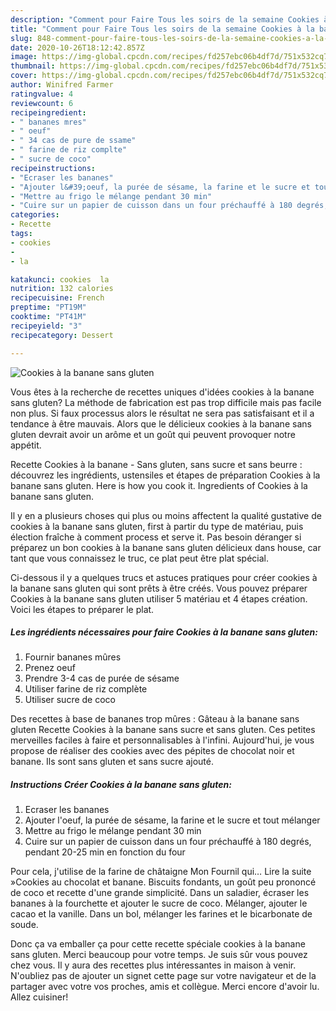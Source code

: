 ```yaml
---
description: "Comment pour Faire Tous les soirs de la semaine Cookies à la banane sans gluten"
title: "Comment pour Faire Tous les soirs de la semaine Cookies à la banane sans gluten"
slug: 848-comment-pour-faire-tous-les-soirs-de-la-semaine-cookies-a-la-banane-sans-gluten
date: 2020-10-26T18:12:42.857Z
image: https://img-global.cpcdn.com/recipes/fd257ebc06b4df7d/751x532cq70/cookies-a-la-banane-sans-gluten-photo-principale-de-la-recette.jpg
thumbnail: https://img-global.cpcdn.com/recipes/fd257ebc06b4df7d/751x532cq70/cookies-a-la-banane-sans-gluten-photo-principale-de-la-recette.jpg
cover: https://img-global.cpcdn.com/recipes/fd257ebc06b4df7d/751x532cq70/cookies-a-la-banane-sans-gluten-photo-principale-de-la-recette.jpg
author: Winifred Farmer
ratingvalue: 4
reviewcount: 6
recipeingredient:
- " bananes mres"
- " oeuf"
- " 34 cas de pure de ssame"
- " farine de riz complte"
- " sucre de coco"
recipeinstructions:
- "Ecraser les bananes"
- "Ajouter l&#39;oeuf, la purée de sésame, la farine et le sucre et tout mélanger"
- "Mettre au frigo le mélange pendant 30 min"
- "Cuire sur un papier de cuisson dans un four préchauffé à 180 degrés, pendant 20-25 min en fonction du four"
categories:
- Recette
tags:
- cookies
- 
- la

katakunci: cookies  la 
nutrition: 132 calories
recipecuisine: French
preptime: "PT19M"
cooktime: "PT41M"
recipeyield: "3"
recipecategory: Dessert

---
```



![Cookies à la banane sans gluten](https://img-global.cpcdn.com/recipes/fd257ebc06b4df7d/751x532cq70/cookies-a-la-banane-sans-gluten-photo-principale-de-la-recette.jpg)

Vous êtes à la recherche de recettes uniques d'idées cookies à la banane sans gluten? La méthode de fabrication est pas trop difficile mais pas facile non plus. Si faux processus alors le résultat ne sera pas satisfaisant et il a tendance à être mauvais. Alors que le délicieux cookies à la banane sans gluten devrait avoir un arôme et un goût qui peuvent provoquer notre appétit.

Recette Cookies à la banane - Sans gluten, sans sucre et sans beurre : découvrez les ingrédients, ustensiles et étapes de préparation Cookies à la banane sans gluten. Here is how you cook it. Ingredients of Cookies à la banane sans gluten.

Il y en a plusieurs choses qui plus ou moins affectent la qualité gustative de cookies à la banane sans gluten, first à partir du type de matériau, puis élection fraîche à comment process et serve it. Pas besoin déranger si préparez un bon cookies à la banane sans gluten délicieux dans house, car tant que vous connaissez le truc, ce plat peut être plat spécial.


Ci-dessous il y a quelques trucs et astuces pratiques pour créer cookies à la banane sans gluten qui sont prêts à être créés. Vous pouvez préparer Cookies à la banane sans gluten utiliser 5 matériau et 4 étapes création. Voici les étapes to préparer le plat.

<!--inarticleads1-->

##### Les ingrédients nécessaires pour faire Cookies à la banane sans gluten:

1. Fournir  bananes mûres
1. Prenez  oeuf
1. Prendre  3-4 cas de purée de sésame
1. Utiliser  farine de riz complète
1. Utiliser  sucre de coco


Des recettes à base de bananes trop mûres : Gâteau à la banane sans gluten Recette Cookies à la banane sans sucre et sans gluten. Ces petites merveilles faciles à faire et personnalisables à l&#39;infini. Aujourd&#39;hui, je vous propose de réaliser des cookies avec des pépites de chocolat noir et banane. Ils sont sans gluten et sans sucre ajouté. 

<!--inarticleads2-->

##### Instructions Créer Cookies à la banane sans gluten:

1. Ecraser les bananes
1. Ajouter l&#39;oeuf, la purée de sésame, la farine et le sucre et tout mélanger
1. Mettre au frigo le mélange pendant 30 min
1. Cuire sur un papier de cuisson dans un four préchauffé à 180 degrés, pendant 20-25 min en fonction du four


Pour cela, j&#39;utilise de la farine de châtaigne Mon Fournil qui… Lire la suite »Cookies au chocolat et banane. Biscuits fondants, un goût peu prononcé de coco et recette d&#39;une grande simplicité. Dans un saladier, écraser les bananes à la fourchette et ajouter le sucre de coco. Mélanger, ajouter le cacao et la vanille. Dans un bol, mélanger les farines et le bicarbonate de soude. 


Donc ça va emballer ça pour cette recette spéciale cookies à la banane sans gluten. Merci beaucoup pour votre temps. Je suis sûr vous pouvez chez vous. Il y aura des recettes plus  intéressantes in maison à venir. N'oubliez pas de ajouter un signet cette page sur votre navigateur et de la partager avec votre vos proches, amis et collègue. Merci encore d'avoir lu. Allez cuisiner!
